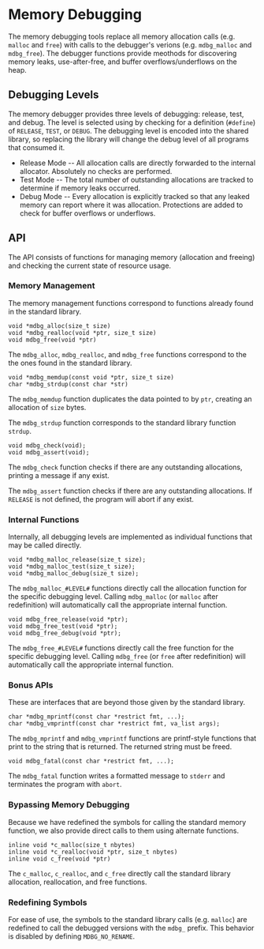 Memory Debugging
================

The memory debugging tools replace all memory allocation calls (e.g. `malloc`
and `free`) with calls to the debugger's verions (e.g. `mdbg_malloc` and
`mdbg_free`). The debugger functions provide meothods for discovering memory
leaks, use-after-free, and buffer overflows/underflows on the heap.


## Debugging Levels

The memory debugger provides three levels of debugging: release, test, and
debug. The level is selected using by checking for a definition (`#define`) of
`RELEASE`, `TEST`, or `DEBUG`. The debugging level is encoded into the shared
library, so replacing the library will change the debug level of all programs
that consumed it.

  * Release Mode -- All allocation calls are directly forwarded to the
    internal allocator. Absolutely no checks are performed.
  * Test Mode -- The total number of outstanding allocations are tracked to
    determine if memory leaks occurred.
  * Debug Mode -- Every allocation is explicitly tracked so that any leaked
    memory can report where it was allocation. Protections are added to check
    for buffer overflows or underflows.


## API

The API consists of functions for managing memory (allocation and freeing) and
checking the current state of resource usage.


### Memory Management

The memory management functions correspond to functions already found in the
standard library.

    void *mdbg_alloc(size_t size)
    void *mdbg_realloc(void *ptr, size_t size)
    void mdbg_free(void *ptr)

The `mdbg_alloc`, `mdbg_realloc`, and `mdbg_free` functions correspond to the
the ones found in the standard library.

    void *mdbg_memdup(const void *ptr, size_t size)
    char *mdbg_strdup(const char *str)

The `mdbg_memdup` function duplicates the data pointed to by `ptr`, creating
an allocation of `size` bytes.

The `mdbg_strdup` function corresponds to the standard library function
`strdup`.

    void mdbg_check(void);
    void mdbg_assert(void);

The `mdbg_check` function checks if there are any outstanding allocations,
printing a message if any exist.

The `mdbg_assert` function checks if there are any outstanding allocations. If
`RELEASE` is not defined, the program will abort if any exist.


### Internal Functions

Internally, all debugging levels are implemented as individual functions that
may be called directly.

    void *mdbg_malloc_release(size_t size);
    void *mdbg_malloc_test(size_t size);
    void *mdbg_malloc_debug(size_t size);

The `mdbg_malloc_#LEVEL#` functions directly call the allocation function for
the specific debugging level. Calling `mdbg_malloc` (or `malloc` after
redefinition) will automatically call the appropriate internal function.

    void mdbg_free_release(void *ptr);
    void mdbg_free_test(void *ptr);
    void mdbg_free_debug(void *ptr);

The `mdbg_free_#LEVEL#` functions directly call the free function for the
specific debugging level. Calling `mdbg_free` (or `free` after redefinition)
will automatically call the appropriate internal function.


### Bonus APIs

These are interfaces that are beyond those given by the standard library.

    char *mdbg_mprintf(const char *restrict fmt, ...);
    char *mdbg_vmprintf(const char *restrict fmt, va_list args);

The `mdbg_mprintf` and `mdbg_vmprintf` functions are printf-style functions
that print to the string that is returned. The returned string must be freed.

    void mdbg_fatal(const char *restrict fmt, ...);

The `mdbg_fatal` function writes a formatted message to `stderr` and
terminates the program with `abort`.


### Bypassing Memory Debugging

Because we have redefined the symbols for calling the standard memory
function, we also provide direct calls to them using alternate functions.

    inline void *c_malloc(size_t nbytes)
    inline void *c_realloc(void *ptr, size_t nbytes)
    inline void c_free(void *ptr)

The `c_malloc`, `c_realloc`, and `c_free` directly call the standard library
allocation, reallocation, and free functions.


### Redefining Symbols

For ease of use, the symbols to the standard library calls (e.g. `malloc`) are
redefined to call the debugged versions with the `mdbg_` prefix. This behavior
is disabled by defining `MDBG_NO_RENAME`.
